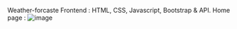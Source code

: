 Weather-forcaste
Frontend : HTML, CSS, Javascript, Bootstrap & API.
Home page :
![image](https://github.com/user-attachments/assets/a8a3fee5-13ed-4be1-9397-6acd3076ce31)


